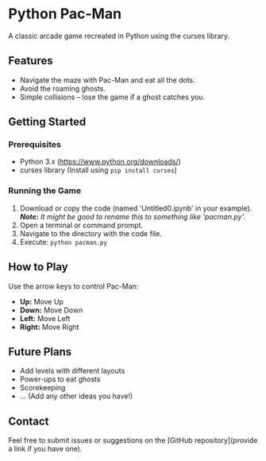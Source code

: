 # Python Pac-Man

A classic arcade game recreated in Python using the curses library.

## Features

* Navigate the maze with Pac-Man and eat all the dots.
* Avoid the roaming ghosts.
* Simple collisions – lose the game if a ghost catches you.

## Getting Started

### Prerequisites

* Python 3.x (https://www.python.org/downloads/)
* curses library (Install using `pip install curses`)

### Running the Game

1. Download or copy the code (named 'Untitled0.ipynb' in your example).  _**Note:** It might be good to rename this to something like 'pacman.py'._ 
2. Open a terminal or command prompt.
3. Navigate to the directory with the code file.
4. Execute: `python pacman.py`

## How to Play

Use the arrow keys to control Pac-Man:

* **Up:** Move Up
* **Down:** Move Down
* **Left:** Move Left
* **Right:** Move Right

## Future Plans

* Add levels with different layouts
* Power-ups to eat ghosts
* Scorekeeping 
* ... (Add any other ideas you have!)

## Contact

Feel free to submit issues or suggestions on the [GitHub repository](provide a link if you have one). 
